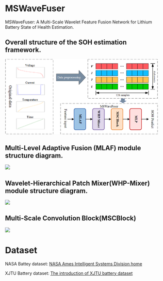# MSWaveFuser

MSWaveFuser: A Multi-Scale Wavelet Feature Fusion Network for Lithium Battery State of Health Estimation.

## Overall structure of the SOH estimation framework.

![](https://github.com/youshi666/MSWaveFuser/blob/main/figures/MSWaveFuser.png?raw=true)



## Multi-Level Adaptive Fusion (MLAF) module structure diagram.

![](D:\小论文\MSWaveFuser\figures\MLAF.png)

## Wavelet-Hierarchical Patch Mixer(WHP-Mixer) module structure diagram.

![](D:\小论文\MSWaveFuser\figures\WHP-Mixer.png)

## Multi-Scale Convolution Block(MSCBlock)

![](D:\小论文\MSWaveFuser\figures\MSCBlock.png)

# Dataset

NASA Battey dataset: [NASA Ames Intelligent Systems Division home](https://www.nasa.gov/intelligent-systems-division/)

XJTU Battery dataset: [The introduction of XJTU battery dataset](https://wang-fujin.github.io/)
